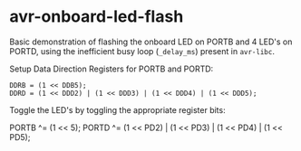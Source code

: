 # avr-onboard-led-flash

Basic demonstration of flashing the onboard LED on PORTB and 4 LED's on PORTD, using the inefficient busy loop (`_delay_ms`) present in `avr-libc`.

Setup Data Direction Registers for PORTB and PORTD:

    DDRB = (1 << DDB5);
    DDRD = (1 << DDD2) | (1 << DDD3) | (1 << DDD4) | (1 << DDD5);

Toggle the LED's by toggling the appropriate register bits:

  PORTB ^= (1 << 5);
  PORTD ^= (1 << PD2) | (1 << PD3) | (1 << PD4) | (1 << PD5);
